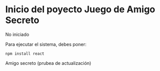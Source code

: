 <h1>Inicio del poyecto Juego de Amigo Secreto</h1>

No iniciado

Para ejecutar el sistema, debes poner:

```npm install react```

Amigo secreto (prubea de actualización)
